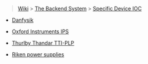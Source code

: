 > [Wiki](Home) > [The Backend System](The-Backend-System) > [Specific Device IOC](Specific-Device-IOC)

* [Danfysik](Danfysik)

* [Oxford Instruments IPS](OxfordInstrumentsIPS)

* [Thurlby Thandar TTI-PLP](Thurlby-Thandar-TTI-PLP-Power-Supply)

* [Riken power supplies](Riken-power-supplies)